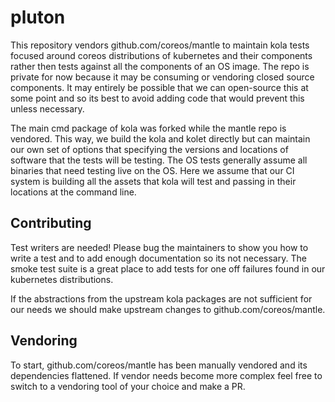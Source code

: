 # pluton

This repository vendors github.com/coreos/mantle to maintain kola tests focused around coreos distributions of kubernetes and their components rather then tests against all the components of an OS image. The repo is private for now because it may be consuming or vendoring closed source components. It may entirely be possible that we can open-source this at some point and so its best to avoid adding code that would prevent this unless necessary.

The main cmd package of kola was forked while the mantle repo is vendored. This way, we build the kola and kolet directly but can maintain our own set of options that specifying the versions and locations of software that the tests will be testing. The OS tests generally assume all binaries that need testing live on the OS. Here we assume that our CI system is building all the assets that kola will test and passing in their locations at the command line. 

## Contributing
Test writers are needed! Please bug the maintainers to show you how to write a test and to add enough documentation so its not necessary. The smoke test suite is a great place to add tests for one off failures found in our kubernetes distributions.

If the abstractions from the upstream kola packages are not sufficient for our needs we should make upstream changes to github.com/coreos/mantle.

## Vendoring

To start, github.com/coreos/mantle has been manually vendored and its dependencies flattened. If vendor needs become more complex feel free to switch to a vendoring tool of your choice and make a PR.
